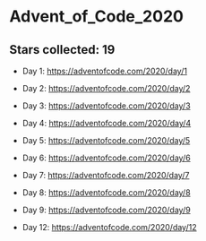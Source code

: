 # Advent_of_Code_2020

## Stars collected: 19

* Day 1: https://adventofcode.com/2020/day/1

* Day 2: https://adventofcode.com/2020/day/2

* Day 3: https://adventofcode.com/2020/day/3

* Day 4: https://adventofcode.com/2020/day/4

* Day 5: https://adventofcode.com/2020/day/5

* Day 6: https://adventofcode.com/2020/day/6

* Day 7: https://adventofcode.com/2020/day/7

* Day 8: https://adventofcode.com/2020/day/8

* Day 9: https://adventofcode.com/2020/day/9

* Day 12: https://adventofcode.com/2020/day/12
